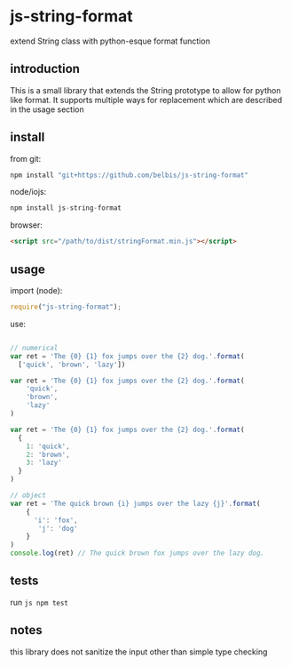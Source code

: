 # js-string-format

extend String class with python-esque format function

## introduction

This is a small library that extends the String prototype to allow for
python like format. It supports multiple ways for replacement which are described
in the usage section

## install

from git:

```js
npm install "git+https://github.com/belbis/js-string-format"
```

node/iojs:
```js
npm install js-string-format
```

browser:
```html
<script src="/path/to/dist/stringFormat.min.js"></script>
```

## usage

import (node):
```js
require("js-string-format");
```


use:
```js

// numerical
var ret = 'The {0} {1} fox jumps over the {2} dog.'.format(
  ['quick', 'brown', 'lazy'])

var ret = 'The {0} {1} fox jumps over the {2} dog.'.format(
    'quick', 
    'brown', 
    'lazy'
)

var ret = 'The {0} {1} fox jumps over the {2} dog.'.format(
  {
    1: 'quick',
    2: 'brown',
    3: 'lazy'
  }
)

// object
var ret = 'The quick brown {i} jumps over the lazy {j}'.format(
    {
      'i': 'fox',
       'j': 'dog'
    }
)
console.log(ret) // The quick brown fox jumps over the lazy dog.
```

## tests

run ```js
npm test```

## notes

this library does not sanitize the input other than simple type checking
